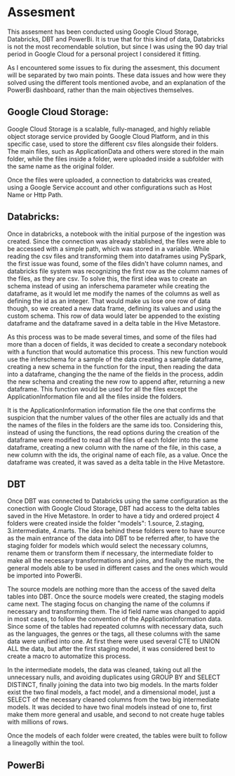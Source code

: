 # Assesment

This assesment has been conducted using Google Cloud Storage, Databricks, DBT and PowerBi. It is true that for this kind of data, Databricks is not the most recomendable solution, but since I was using the 90 day trial period in Google Cloud for a personal project I considered it fitting. 

As I encountered some issues to fix during the assesment, this document will be separated by two main points. These data issues and how were they solved using the different tools mentioned avobe, and an explanation of the PowerBi dashboard, rather than the main objectives themselves. 

## Google Cloud Storage:

Google Cloud Storage is a scalable, fully-managed, and highly reliable object storage service provided by Google Cloud Platform, and in this specific case, used to store the different csv files alongside their folders. The main files, such as ApplicationData and others were stored in the main folder, while the files inside a folder, were uploaded inside a subfolder with the same name as the original folder.

Once the files were uploaded, a connection to databricks was created, using a Google Service account and other configurations such as Host Name or Http Path. 

## Databricks:

Once in databricks, a notebook with the initial purpose of the ingestion was created. Since the connection was already stablished, the files were able to be accessed with a simple path, which was stored in a variable. While reading the csv files and transforming them into dataframes using PySpark, the first issue was found, some of the files didn't have column names, and databricks file system was recognizing the first row as the column names of the files, as they are csv. To solve this, the first idea was to create an schema instead of using an inferschema parameter while creating the dataframe, as it would let me modify the names of the columns as well as defining the id as an integer. That would make us lose one row of data though, so we created a new data frame, defining its values and using the custom schema. This row of data would later be appended to the existing dataframe and the dataframe saved in a delta table in the Hive Metastore.

As this process was to be made several times, and some of the files had more than a docen of fields, it was decided to create a secondary notebook with a function that would automatice this process. This new function would use the inferschema for a sample of the data creating a sample dataframe, creating a new schema in the function for the input, then reading the data into a dataframe, changing the the name of the fields in the process, addin the new schema and creating the new row to append after, returning a new dataframe. This function would be used for all the files except the ApplicationInformation file and all the files inside the folders.

It is the ApplicationInformation information file the one that confirms the suspicion that the number values of the other files are actually ids and that the names  of the files in the folders are the same ids too. Considering this, instead of using the functions, the read options during the creation of the dataframe were modified to read all the files of each folder into the same dataframe, creating a new column with the name of the file, in this case, a new column with the ids, the original name of each file, as a value. Once the dataframe was created, it was saved as a delta table in the Hive Metastore.

## DBT

Once DBT was connected to Databricks using the same configuration as the conection with Google Cloud Storage, DBT had access to the delta tables saved in the Hive Metastore. In order to have a tidy and ordered project 4 folders were created inside the folder "models": 1.source, 2.staging, 3.intermediate, 4.marts. The idea behind these folders were to have source as the main entrance of the data into DBT to be referred after, to have the staging folder for models which would select the necessary  columns, rename them or transform them if necessary, the intermediate folder to make all the necessary transformations and joins, and finally the marts, the general models able to be used in different cases and the ones which would be imported into PowerBi. 

The source models are nothing more than the access of the saved delta tables into DBT. Once the source models were created, the staging models came next. The staging focus on changing the name of the columns if necessary and transforming them. The id field name was changed to appid in most cases, to follow the convention of the ApplicationInformation data. Since some of the tables had repeated columns with necessary data, such as the languages, the genres or the tags, all these columns with the same data were unified into one. At first there were used several CTE to UNION ALL the data, but after the first staging model, it was considered best to create a macro to automatize this process.

In the intermediate models, the data was cleaned, taking out all the unnecessary nulls, and avoiding duplicates using GROUP BY and SELECT DISTINCT, finally joining the data into two big models. In the marts folder exist the two final models, a fact model, and a dimensional model, just a SELECT of the necessary cleaned columns from the two big intermediate models. It was decided to have two final models instead of one to, first make them more general and usable, and second to not create huge tables with millions of rows.

Once the models of each folder were created, the tables were built to follow a lineagolly within the tool.

## PowerBi

